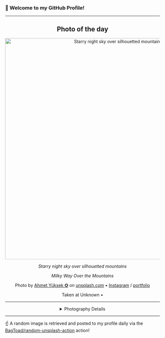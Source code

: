 ### 👋 Welcome to my GitHub Profile!

----
<div align="center">

## Photo of the day
  
  <a href="https://unsplash.com/photos/starry-night-sky-over-silhouetted-mountains-pR6Db_SiPco"><img width="720" src="https://images.unsplash.com/photo-1756091710850-458a7b0bf795?crop=entropy&cs=tinysrgb&fit=max&fm=jpg&ixid=M3w1OTQ0OTd8MHwxfHJhbmRvbXx8fHx8fHx8fDE3NTgzNDg1ODh8&ixlib=rb-4.1.0&q=80&w=1080" alt="Starry night sky over silhouetted mountains"></a>
  
  <em>Starry night sky over silhouetted mountains</em>
  
  <em>Milky Way Over the Mountains</em>

  Photo by [Ahmet Yüksek ✪](http://www.ahmetyuksek.com) on [unsplash.com](https://unsplash.com/) • [Instagram](https://instagram.com/ahmetyuksek.art) / [portfolio](http://www.ahmetyuksek.com)
  
  Taken at Unknown • 
  
  ---
  
<details>
<summary>Photography Details</summary>
  
| Parameter     | Value |
| ------------- | ----- |
| Camera Model  | ILCE-7RM3 |
| Exposure Time | 8 |
| Aperture      | 2.8 |
| Focal Length  | 28.0 |
| ISO           | 4000 |
| Location      | Unknown (null) |
| Coordinates   | Latitude 0, Longitude 0 |

</details>

</div>

----

☝️ A random image is retrieved and posted to my profile daily via the [BagToad/random-unsplash-action](https://github.com/BagToad/random-unsplash-action) action!

